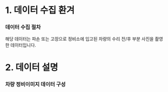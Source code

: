 # 1. 데이터 수집 환겨
### 데이터 수집 절차
해당 데이터는 파손 또는 고장으로 정비소에 입고된 차량의 수리 전/후 부분 사진을 촬영한 데이터입니다.

# 2. 데이터 설명
### 차량 정비이미지 데이터 구성
